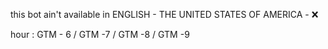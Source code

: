 this bot ain't available in ENGLISH - THE UNITED STATES OF AMERICA - ❌

hour : GTM - 6 / GTM -7 / GTM -8 / GTM -9

